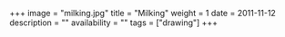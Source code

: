 +++
image = "milking.jpg"
title = "Milking"
weight = 1
date = 2011-11-12
description = ""
availability = ""
tags = ["drawing"]
+++
